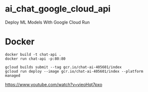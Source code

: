 # ai_chat_google_cloud_api
Deploy ML Models With Google Cloud Run


# Docker 
````commandline
docker build -t chat-api .
docker run chat-api -p:80:80  

gcloud builds submit --tag gcr.io/chat-ai-405601/index
gcloud run deploy --image gcr.io/chat-ai-405601/index --platform managed
````


https://www.youtube.com/watch?v=vieoHqt7pxo
